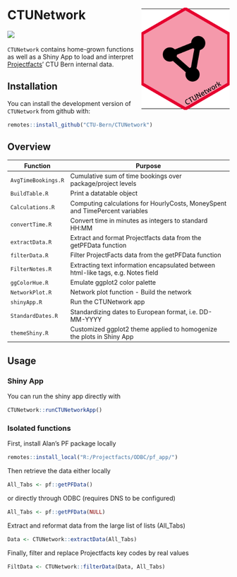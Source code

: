 
<!-- README.md is generated from README.Rmd. Please edit that file -->

# CTUNetwork <img src='inst/figures/logo.png' align="right" width="200">

<!-- badges: start -->

[![](https://img.shields.io/badge/dev%20version-0.0.0.9000-blue.svg)](https://github.com/CTU-Bern/CTUNetwork)
<!-- [![R-CMD-check](https://github.com/CTU-Bern/redcaptools/workflows/R-CMD-check/badge.svg)](https://github.com/CTU-Bern/redcaptools/actions) -->

<!-- badges: end -->

`CTUNetwork` contains home-grown functions as well as a Shiny App to
load and interpret [Projectfacts](https://projectfacts.ctu.unibe.ch/)’
CTU Bern internal data.

## Installation

You can install the development version of `CTUNetwork` from github
with:

<!-- install.packages("redcaptools") -->

``` r
remotes::install_github("CTU-Bern/CTUNetwork")
```

<!-- Or from CTU Bern's package universe -->
<!-- ```{r, eval = F} -->
<!-- install.packages("redcaptools", repos = "https://ctu-bern.r-universe.dev") -->
<!-- ```  -->

## Overview

| Function            | Purpose                                                                           |
|---------------------|-----------------------------------------------------------------------------------|
| `AvgTimeBookings.R` | Cumulative sum of time bookings over package/project levels                       |
| `BuildTable.R`      | Print a datatable object                                                          |
| `Calculations.R`    | Computing calculations for HourlyCosts, MoneySpent and TimePercent variables      |
| `convertTime.R`     | Convert time in minutes as integers to standard HH:MM                             |
| `extractData.R`     | Extract and format Projectfacts data from the getPFData function                  |
| `filterData.R`      | Filter ProjectFacts data from the getPFData function                              |
| `FilterNotes.R`     | Extracting text information encapsulated between html-like tags, e.g. Notes field |
| `ggColorHue.R`      | Emulate ggplot2 color palette                                                     |
| `NetworkPlot.R`     | Network plot function - Build the network                                         |
| `shinyApp.R`        | Run the CTUNetwork app                                                            |
| `StandardDates.R`   | Standardizing dates to European format, i.e. DD-MM-YYYY                           |
| `themeShiny.R`      | Customized ggplot2 theme applied to homogenize the plots in Shiny App             |

## Usage

### Shiny App

You can run the shiny app directly with

``` r
CTUNetwork::runCTUNetworkApp()
```

### Isolated functions

First, install Alan’s PF package locally

``` r
remotes::install_local("R:/Projectfacts/ODBC/pf_app/")
```

Then retrieve the data either locally

``` r
All_Tabs <- pf::getPFData()
```

or directly through ODBC (requires DNS to be configured)

``` r
All_Tabs <- pf::getPFData(NULL)
```

Extract and reformat data from the large list of lists (All_Tabs)

``` r
Data <- CTUNetwork::extractData(All_Tabs)
```

Finally, filter and replace Projectfacts key codes by real values

``` r
FiltData <- CTUNetwork::filterData(Data, All_Tabs)
```
